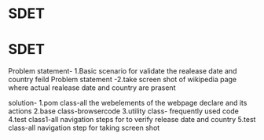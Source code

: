# SDET
# SDET
Problem statement- 1.Basic scenario for validate the realease date and country feild
Problem statement -2.take screen shot of wikipedia page where actual realease date and country are prasent

solution-
1.pom class-all the webelements of the webpage declare and its actions
2.base class-browsercode 
3.utility class- frequently used code
4.test class1-all navigation steps for to verify release date and country
5.test class-all navigation step for taking screen shot
